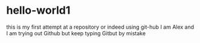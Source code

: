 # hello-world1
this is my first attempt at a repository or indeed using git-hub
I am Alex and I am trying out Github but keep typing Gitbut by mistake
